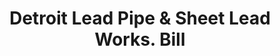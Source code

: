 ---
doi: 10.7916/D83V0V6M
date_other: '1880'
date_other_textual: 1880-1889
form: printed ephemera
genre:
- Invoices
name:
- Detroit Lead Pipe & Sheet Lead Works
object_in_context_url: https://biggert.cul.columbia.edu/items/view/ave_biggert_00609
subject_hierarchical_geographic:
- Detroit, Michigan, United States
subject_name:
- Detroit Lead Pipe & Sheet Lead Works
title: Detroit Lead Pipe & Sheet Lead Works. Bill
sort_title: Detroit Lead Pipe & Sheet Lead Works. Bill
call_number: ave_biggert_00609
coordinates:
- 42.331388888888895,-83.04583333333333
pid: ave_biggert_00609
identifiers: ave_biggert_00609
canvas_id: ldpd:395882
permalink: "/items/ave_biggert_00609/"
layout: iiif-image-page
---